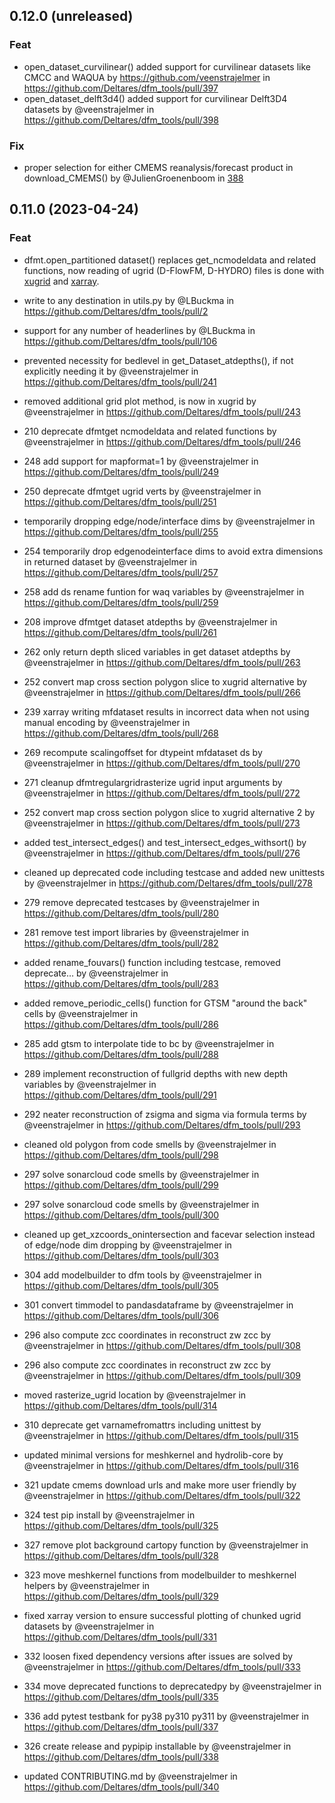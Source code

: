 ## 0.12.0 (unreleased)

### Feat

- open_dataset_curvilinear() added support for curvilinear datasets like CMCC and WAQUA by https://github.com/veenstrajelmer in https://github.com/Deltares/dfm_tools/pull/397
- open_dataset_delft3d4() added support for curvilinear Delft3D4 datasets by @veenstrajelmer in https://github.com/Deltares/dfm_tools/pull/398

### Fix

- proper selection for either CMEMS reanalysis/forecast product in download_CMEMS() by @JulienGroenenboom in [388](https://github.com/Deltares/dfm_tools/pull/388)

## 0.11.0 (2023-04-24)

### Feat

- dfmt.open_partitioned dataset() replaces get_ncmodeldata and related functions, now reading of ugrid (D-FlowFM, D-HYDRO) files is done with [xugrid](https://github.com/Deltares/xugrid) and [xarray](https://github.com/pydata/xarray).

- write to any destination in utils.py by @LBuckma in https://github.com/Deltares/dfm_tools/pull/2
- support for any number of headerlines by @LBuckma in https://github.com/Deltares/dfm_tools/pull/106
- prevented necessity for bedlevel in get_Dataset_atdepths(), if not explicitly needing it by @veenstrajelmer in https://github.com/Deltares/dfm_tools/pull/241
- removed additional grid plot method, is now in xugrid by @veenstrajelmer in https://github.com/Deltares/dfm_tools/pull/243
- 210 deprecate dfmtget ncmodeldata and related functions by @veenstrajelmer in https://github.com/Deltares/dfm_tools/pull/246
- 248 add support for mapformat=1 by @veenstrajelmer in https://github.com/Deltares/dfm_tools/pull/249
- 250 deprecate dfmtget ugrid verts by @veenstrajelmer in https://github.com/Deltares/dfm_tools/pull/251
- temporarily dropping edge/node/interface dims by @veenstrajelmer in https://github.com/Deltares/dfm_tools/pull/255
- 254 temporarily drop edgenodeinterface dims to avoid extra dimensions in returned dataset by @veenstrajelmer in https://github.com/Deltares/dfm_tools/pull/257
- 258 add ds rename funtion for waq variables by @veenstrajelmer in https://github.com/Deltares/dfm_tools/pull/259
- 208 improve dfmtget dataset atdepths by @veenstrajelmer in https://github.com/Deltares/dfm_tools/pull/261
- 262 only return depth sliced variables in get dataset atdepths by @veenstrajelmer in https://github.com/Deltares/dfm_tools/pull/263
- 252 convert map cross section polygon slice to xugrid alternative by @veenstrajelmer in https://github.com/Deltares/dfm_tools/pull/266
- 239 xarray writing mfdataset results in incorrect data when not using manual encoding by @veenstrajelmer in https://github.com/Deltares/dfm_tools/pull/268
- 269 recompute scalingoffset for dtypeint mfdataset ds by @veenstrajelmer in https://github.com/Deltares/dfm_tools/pull/270
- 271 cleanup dfmtregulargridrasterize ugrid input arguments by @veenstrajelmer in https://github.com/Deltares/dfm_tools/pull/272
- 252 convert map cross section polygon slice to xugrid alternative 2 by @veenstrajelmer in https://github.com/Deltares/dfm_tools/pull/273
- added test_intersect_edges() and test_intersect_edges_withsort() by @veenstrajelmer in https://github.com/Deltares/dfm_tools/pull/276
- cleaned up deprecated code including testcase and added new unittests by @veenstrajelmer in https://github.com/Deltares/dfm_tools/pull/278
- 279 remove deprecated testcases by @veenstrajelmer in https://github.com/Deltares/dfm_tools/pull/280
- 281 remove test import libraries by @veenstrajelmer in https://github.com/Deltares/dfm_tools/pull/282
- added rename_fouvars() function including testcase, removed deprecate… by @veenstrajelmer in https://github.com/Deltares/dfm_tools/pull/283
- added remove_periodic_cells() function for GTSM "around the back" cells by @veenstrajelmer in https://github.com/Deltares/dfm_tools/pull/286
- 285 add gtsm to interpolate tide to bc by @veenstrajelmer in https://github.com/Deltares/dfm_tools/pull/288
- 289 implement reconstruction of fullgrid depths with new depth variables by @veenstrajelmer in https://github.com/Deltares/dfm_tools/pull/291
- 292 neater reconstruction of zsigma and sigma via formula terms by @veenstrajelmer in https://github.com/Deltares/dfm_tools/pull/293
- cleaned old polygon from code smells by @veenstrajelmer in https://github.com/Deltares/dfm_tools/pull/298
- 297 solve sonarcloud code smells by @veenstrajelmer in https://github.com/Deltares/dfm_tools/pull/299
- 297 solve sonarcloud code smells by @veenstrajelmer in https://github.com/Deltares/dfm_tools/pull/300
- cleaned up get_xzcoords_onintersection and facevar selection instead of edge/node dim dropping by @veenstrajelmer in https://github.com/Deltares/dfm_tools/pull/303
- 304 add modelbuilder to dfm tools by @veenstrajelmer in https://github.com/Deltares/dfm_tools/pull/305
- 301 convert timmodel to pandasdataframe by @veenstrajelmer in https://github.com/Deltares/dfm_tools/pull/306
- 296 also compute zcc coordinates in reconstruct zw zcc by @veenstrajelmer in https://github.com/Deltares/dfm_tools/pull/308
- 296 also compute zcc coordinates in reconstruct zw zcc by @veenstrajelmer in https://github.com/Deltares/dfm_tools/pull/309
- moved rasterize_ugrid location by @veenstrajelmer in https://github.com/Deltares/dfm_tools/pull/314
- 310 deprecate get varnamefromattrs including unittest by @veenstrajelmer in https://github.com/Deltares/dfm_tools/pull/315
- updated minimal versions for meshkernel and hydrolib-core by @veenstrajelmer in https://github.com/Deltares/dfm_tools/pull/316
- 321 update cmems download urls and make more user friendly by @veenstrajelmer in https://github.com/Deltares/dfm_tools/pull/322
- 324 test pip install by @veenstrajelmer in https://github.com/Deltares/dfm_tools/pull/325
- 327 remove plot background cartopy function by @veenstrajelmer in https://github.com/Deltares/dfm_tools/pull/328
- 323 move meshkernel functions from modelbuilder to meshkernel helpers by @veenstrajelmer in https://github.com/Deltares/dfm_tools/pull/329
- fixed xarray version to ensure successful plotting of chunked ugrid datasets by @veenstrajelmer in https://github.com/Deltares/dfm_tools/pull/331
- 332 loosen fixed dependency versions after issues are solved by @veenstrajelmer in https://github.com/Deltares/dfm_tools/pull/333
- 334 move deprecated functions to deprecatedpy by @veenstrajelmer in https://github.com/Deltares/dfm_tools/pull/335
- 336 add pytest testbank for py38 py310 py311 by @veenstrajelmer in https://github.com/Deltares/dfm_tools/pull/337
- 326 create release and pypipip installable by @veenstrajelmer in https://github.com/Deltares/dfm_tools/pull/338
- updated CONTRIBUTING.md by @veenstrajelmer in https://github.com/Deltares/dfm_tools/pull/340
